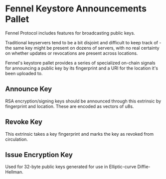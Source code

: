 # Fennel Keystore Announcements Pallet

Fennel Protocol includes features for broadcasting public keys.

Traditional keyservers tend to be a bit disjoint and difficult to keep track of - the same key might be present on dozens of servers, with no real certainty on whether updates or revocations are present across locations.

Fennel's keystore pallet provides a series of specialized on-chain signals for announcing a public key by its fingerprint and a URI for the location it's been uploaded to.

## Announce Key

RSA encryption/signing keys should be announced through this extrinsic by fingerprint and location. These are encoded as vectors of u8s.

## Revoke Key

This extrinsic takes a key fingerprint and marks the key as revoked from circulation.

## Issue Encryption Key

Used for 32-byte public keys generated for use in Elliptic-curve Diffie-Hellman. 
